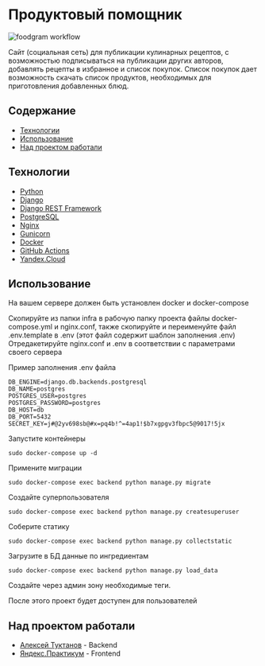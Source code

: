 # Продуктовый помощник


![foodgram workflow](https://github.com/atuktanov/foodgram-project-react/workflows/foodgram_workflow/badge.svg)
  
Сайт (социальная сеть) для публикации кулинарных рецептов, с возможностью подписываться на публикации других авторов, добавлять рецепты в избранное и
список покупок. Список покупок дает возможность скачать список продуктов, необходимых для приготовления добавленных блюд.

## Содержание
- [Технологии](#технологии)
- [Использование](#использование)
- [Над проектом работали](#над-проектом-работали)

## Технологии
- [Python](https://www.python.org/)
- [Django](https://www.djangoproject.com/)
- [Django REST Framework](https://www.django-rest-framework.org/)
- [PostgreSQL](https://www.postgresql.org/)
- [Nginx](https://nginx.org/)
- [Gunicorn](https://gunicorn.org/)
- [Docker](https://www.docker.com/)
- [GitHub Actions](https://docs.github.com/en/actions)
- [Yandex.Cloud](https://cloud.yandex.ru/)

## Использование
На вашем сервере должен быть установлен docker и docker-compose
  
Скопируйте из папки infra в рабочую папку проекта файлы docker-compose.yml и nginx.conf, также скопируйте и переименуйте файл .env.template в .env (этот файл содержит шаблон заполнения .env) 
Отредакетируйте nginx.conf и .env в соответствии с параметрами своего сервера

Пример заполнения .env файла
```
DB_ENGINE=django.db.backends.postgresql
DB_NAME=postgres
POSTGRES_USER=postgres
POSTGRES_PASSWORD=postgres
DB_HOST=db
DB_PORT=5432
SECRET_KEY=j#@2yv698sb@#x=pq4b!^=4ap1!$b7xgpgv3fbpc5@9017!5jx
```

Запустите контейнеры
```
sudo docker-compose up -d
```
Примените миграции
```
sudo docker-compose exec backend python manage.py migrate
```
Cоздайте суперпользователя
```
sudo docker-compose exec backend python manage.py createsuperuser
```
Cоберите статику
```
sudo docker-compose exec backend python manage.py collectstatic
```
Загрузите в БД данные по ингредиентам
``` 
sudo docker-compose exec backend python manage.py load_data
```
Создайте через админ зону необходимые теги.

После этого проект будет доступен для пользователей

## Над проектом работали

- [Алексей Туктанов](https://t.me/atuktanov) - Backend
- [Яндекс.Практикум](https://github.com/yandex-praktikum/foodgram-project-react) - Frontend
